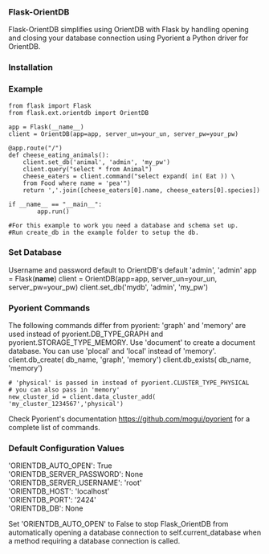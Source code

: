 <h3>Flask-OrientDB</h3>
Flask-OrientDB simplifies using OrientDB with Flask by handling opening and closing your database connection
using Pyorient a Python driver for OrientDB.

### Installation

### Example 
    from flask import Flask
    from flask.ext.orientdb import OrientDB
    
    app = Flask(__name__)
    client = OrientDB(app=app, server_un=your_un, server_pw=your_pw)
  
    @app.route("/")
    def cheese_eating_animals():
        client.set_db('animal', 'admin', 'my_pw')
        client.query("select * from Animal")
        cheese_eaters = client.command("select expand( in( Eat )) \
        from Food where name = 'pea'")
        return ','.join([cheese_eaters[0].name, cheese_eaters[0].species])
    
    if __name__ == "__main__":
            app.run()
            
    #For this example to work you need a database and schema set up.
    #Run create_db in the example folder to setup the db.

### Set Database
Username and password default to OrientDB's default 'admin', 'admin'
    app = Flask(__name__)
    client = OrientDB(app=app, server_un=your_un, server_pw=your_pw)
    client.set_db('mydb', 'admin', 'my_pw')

### Pyorient Commands
The following commands differ from pyorient:
'graph' and 'memory' are used instead of pyorient.DB_TYPE_GRAPH and 
pyorient.STORAGE_TYPE_MEMORY. Use 'document' to create a document database.
You can use 'plocal' and 'local' instead of 'memory'.
    client.db_create( db_name, 'graph', 'memory')
    client.db_exists( db_name, 'memory')
    
    # 'physical' is passed in instead of pyorient.CLUSTER_TYPE_PHYSICAL 
    # you can also pass in 'memory'
    new_cluster_id = client.data_cluster_add( 'my_cluster_1234567','physical')

Check Pyorient's documentation https://github.com/mogui/pyorient for a
complete list of commands. 


### Default Configuration Values
'ORIENTDB_AUTO_OPEN': True <br>
'ORIENTDB_SERVER_PASSWORD': None <br>
'ORIENTDB_SERVER_USERNAME': 'root' <br>
'ORIENTDB_HOST': 'localhost' <br>
'ORIENTDB_PORT': '2424'  <br>
'ORIENTDB_DB': None

Set 'ORIENTDB_AUTO_OPEN' to False to stop Flask_OrientDB from automatically
opening a database connection to self.current_database when a method requiring
a database connection is called.

